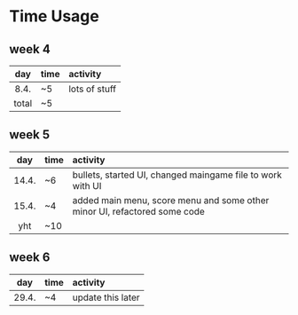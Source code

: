 # Time Usage

## week 4
| day | time | activity  |
| :----:|:-----| :-----|
| 8.4.  | ~5    | lots of stuff |
| total   | ~5    | | 

## week 5
| day | time | activity  |
| :----:|:-----| :-----|
| 14.4.  | ~6    | bullets, started UI, changed maingame file to work with UI |
| 15.4.  | ~4    | added main menu, score menu and some other minor UI, refactored some code  |
| yht    | ~10    | | 

## week 6
| day | time | activity  |
| :----:|:-----| :-----|
| 29.4.  | ~4    | update this later |
